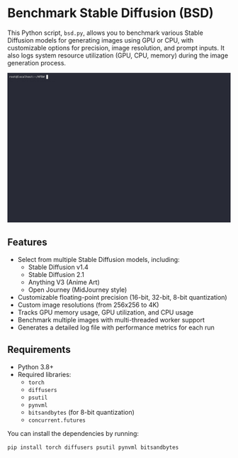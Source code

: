 # Benchmark Stable Diffusion (BSD)

This Python script, `bsd.py`, allows you to benchmark various Stable Diffusion models for generating images using GPU or CPU, with customizable options for precision, image resolution, and prompt inputs. It also logs system resource utilization (GPU, CPU, memory) during the image generation process.

![Demo of Script](https://github.com/JoseVegaPro/StableDiffusion-Benchmark-Script/blob/main/bsd.gif?raw=true)

## Features

- Select from multiple Stable Diffusion models, including:
  - Stable Diffusion v1.4
  - Stable Diffusion 2.1
  - Anything V3 (Anime Art)
  - Open Journey (MidJourney style)
- Customizable floating-point precision (16-bit, 32-bit, 8-bit quantization)
- Custom image resolutions (from 256x256 to 4K)
- Tracks GPU memory usage, GPU utilization, and CPU usage
- Benchmark multiple images with multi-threaded worker support
- Generates a detailed log file with performance metrics for each run

## Requirements

- Python 3.8+
- Required libraries:
  - `torch`
  - `diffusers`
  - `psutil`
  - `pynvml`
  - `bitsandbytes` (for 8-bit quantization)
  - `concurrent.futures`
  
You can install the dependencies by running:

```bash
pip install torch diffusers psutil pynvml bitsandbytes
